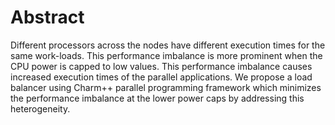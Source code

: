 Abstract
=======
Different processors across the nodes have different execution times for the same work-loads. This performance
imbalance is more prominent when the CPU power is capped to low values. This performance imbalance causes increased execution times of the parallel applications. We propose a load balancer using Charm++ parallel programming framework which minimizes the performance imbalance at the lower power caps by addressing this heterogeneity.
